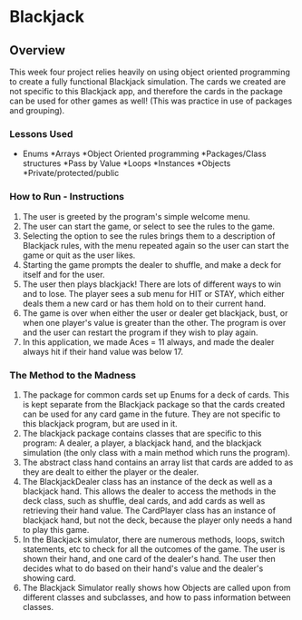 # Blackjack
## Overview
This week four project relies heavily on using object oriented programming to create a fully functional Blackjack simulation. The cards we created are not specific to this Blackjack app, and therefore the cards in the package can be used for other games as well! (This was practice in use of packages and grouping).

### Lessons Used
* Enums
*Arrays
*Object Oriented programming
*Packages/Class structures
*Pass by Value
*Loops
*Instances
*Objects
*Private/protected/public

### How to Run - Instructions
1. The user is greeted by the program's simple welcome menu.
2. The user can start the game, or select to see the rules to the game.
3. Selecting the option to see the rules brings them to a description of Blackjack rules, with the menu repeated again so the user can start the game or quit as the user likes.
4. Starting the game prompts the dealer to shuffle, and make a deck for itself and for the user.
5. The user then plays blackjack! There are lots of different ways to win and to lose. The player sees a sub menu for HIT or STAY, which either deals them a new card or has them hold on to their current hand.
6. The game is over when either the user or dealer get blackjack, bust, or when one player's value is greater than the other. The program is over and the user can restart the program if they wish to play again.
7. In this application, we made Aces = 11 always, and made the dealer always hit if their hand value was below 17.

### The Method to the Madness
1. The package for common cards set up Enums for a deck of cards. This is kept separate from the Blackjack package so that the cards created can be used for any card game in the future. They are not specific to this blackjack program, but are used in it.
2. The blackjack package contains classes that are specific to this program: A dealer, a player, a blackjack hand, and the blackjack simulation (the only class with a main method which runs the program).
3. The abstract class hand contains an array list that cards are added to as they are dealt to either the player or the dealer.
4. The BlackjackDealer class has an instance of the deck as well as a blackjack hand. This allows the dealer to access the methods in the deck class, such as shuffle, deal cards, and add cards as well as retrieving their hand value. The CardPlayer class has an instance of blackjack hand, but not the deck, because the player only needs a hand to play this game.
5. In the Blackjack simulator, there are numerous methods, loops, switch statements, etc to check for all the outcomes of the game. The user is shown their hand, and one card of the dealer's hand. The user then decides what to do based on their hand's value and the dealer's showing card.
6. The Blackjack Simulator really shows how Objects are called upon from different classes and subclasses, and how to pass information between classes.
